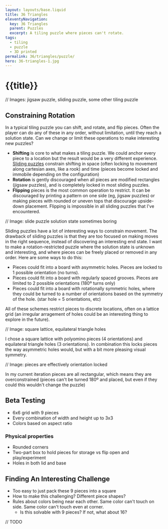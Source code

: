 ```yaml
---
layout: layouts/base.liquid
title: 36 Triangles
eleventyNavigation:
  key: 36 Triangles
  parent: Puzzles
  excerpt: A tiling puzzle where pieces can't rotate.
tags:
  - tiling
  - puzzle
  - 3D printed
permalink: 36/triangles/puzzle/
hero: 36-triangles-1.jpg 
---
```

# {{title}}

// Images: jigsaw puzzle, sliding puzzle, some other tiling puzzle

## Constraining Rotation

In a typical tiling puzzle you can shift, and rotate, and flip pieces. Often the player can do any of these in any order, without limitation, until they reach a solution state. Can we change or limit these operations to make interesting new puzzles?

* **Shifting** is core to what makes a tiling puzzle. We could anchor every piece to a location but the result would be a very different experience. [Sliding puzzles](https://en.wikipedia.org/wiki/Sliding_puzzle) constrain shifting in space (often locking to movement along cartesian axes, like a rook) and time (pieces become locked and immobile depending on the configuration)
* **Rotation** is gently discouraged when all pieces are modified rectangles (jigsaw puzzles), and is completely locked in most sliding puzzles.
* **Flipping** pieces is the most common operation to restrict. It can be discouraged by printing a pattern on one side (eg, jigsaw puzzles) or making pieces with rounded or uneven tops that discourage upside-down placement. Flipping is impossible in all sliding puzzles that I've encountered.

// Image: slide puzzle solution state sometimes boring

Sliding puzzles have a lot of interesting ways to constrain movement. The drawback of sliding puzzles is that they are too focused on making moves in the right sequence, instead of discovering an interesting end state. I want to make a rotation-restricted puzzle where the solution state is unknown and interesting, and where pieces can be freely placed or removed in any order. Here are some ways to do this:

* Pieces could fit into a board with asymmetric holes. Pieces are locked to 1 possible orientation (no turns).
* Pieces could fit into a board with regularly spaced grooves. Pieces are limited to 2 possible orientations (180º turns only)
* Pieces could fit into a board with rotationally symmetric holes, where they could be turned to a number of orientations based on the symmetry of the hole. (star hole = 5 orientations, etc)

All of these schemes restrict pieces to discrete locations, often on a lattice grid (an irregular arragement of holes could be an interesting thing to explore in the future).

// Image: square lattice, equilateral triangle holes

I chose a square lattice with polyomino pieces (4 orientations) and equilateral triangle holes (3 orientations). In combination this locks pieces the way asymmetric holes would, but with a bit more pleasing visual symmetry.

// Image: pieces are effectively orientation locked

In my current iteration pieces are all rectangular, which means they are overconstrained (pieces can't be turned 180º and placed, but even if they could this wouldn't change the puzzle)

## Beta Testing

* 6x6 grid with 9 pieces
* Every combination of width and height up to 3x3
* Colors based on aspect ratio

### Physical properties

* Rounded corners
* Two-part box to hold pieces for storage vs flip open and play/experiment
* Holes in both lid and base

## Finding An Interesting Challenge

- Too easy to just pack these 9 pieces into a square
- How to make this challenging? Different piece shapes?
- Rules about colors being near each other. Same color can't touch on side. Same color can't touch even at corner.
    -  Is this solvable with 9 pieces? If not, what about 16?

// TODO


